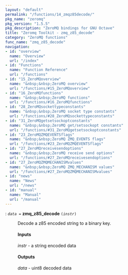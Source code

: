 ```yaml
---
layout: "default"
permalink: "/functions/14_zmqz85decode/"
pkg_name: "zeromq"
pkg_version: "1.5.5"
pkg_description: "ZeroMQ bindings for GNU Octave"
title: "Zeromq Toolkit - zmq_z85_decode"
category: "ZeroMQ functions"
func_name: "zmq_z85_decode"
navigation:
- id: "overview"
  name: "Overview"
  url: "/index"
- id: "Functions"
  name: "Function Reference"
  url: "/functions"
- id: "15_ZeroMQoverview"
  name: "&nbsp;&nbsp;ZeroMQ overview"
  url: "/functions/#15_ZeroMQoverview"
- id: "16_ZeroMQfunctions"
  name: "&nbsp;&nbsp;ZeroMQ functions"
  url: "/functions/#16_ZeroMQfunctions"
- id: "28_ZeroMQsockettypeconstants"
  name: "&nbsp;&nbsp;ZeroMQ socket type constants"
  url: "/functions/#28_ZeroMQsockettypeconstants"
- id: "31_ZeroMQgetsetsockoptconstants"
  name: "&nbsp;&nbsp;ZeroMQ get/setsockopt constants"
  url: "/functions/#31_ZeroMQgetsetsockoptconstants"
- id: "23_ZeroMQZMQEVENTSflags"
  name: "&nbsp;&nbsp;ZeroMQ ZMQ_EVENTS flags"
  url: "/functions/#23_ZeroMQZMQEVENTSflags"
- id: "27_ZeroMQreceivesendoptions"
  name: "&nbsp;&nbsp;ZeroMQ receive send options"
  url: "/functions/#27_ZeroMQreceivesendoptions"
- id: "27_ZeroMQZMQMECHANISMvalues"
  name: "&nbsp;&nbsp;ZeroMQ ZMQ_MECHANISM values"
  url: "/functions/#27_ZeroMQZMQMECHANISMvalues"
- id: "news"
  name: "News"
  url: "/news"
- id: "manual"
  name: "Manual"
  url: "/manual"
---
```

<dl class="first-deftypefn">
<dt class="deftypefn" id="index-zmq_005fz85_005fdecode"><span class="category-def">: </span><span><code class="def-type"><var class="var">data</var> =</code> <strong class="def-name">zmq_z85_decode</strong> <code class="def-code-arguments">(<var class="var">instr</var>)</code><a class="copiable-link" href='#index-zmq_005fz85_005fdecode'></a></span></dt>
<dd> 
<p>Decode a z85 encoded string to a binary key.
</p> 
<h4 class="subsubheading" id="Inputs">Inputs</h4>
<p><var class="var">instr</var> - a string encoded data
</p> 
<h4 class="subsubheading" id="Outputs">Outputs</h4>
<p><var class="var">data</var> - uint8 decoded data
</p> 
</dd></dl>